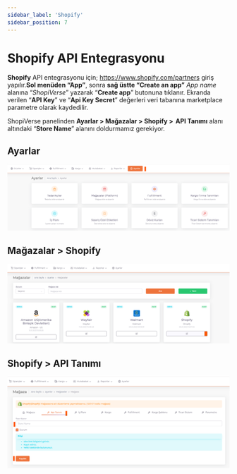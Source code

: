 ```yaml
---
sidebar_label: 'Shopify'
sidebar_position: 7
---
```


# Shopify API Entegrasyonu



**Shopify** API entegrasyonu için; https://www.shopify.com/partners giriş yapılır.**Sol menüden “App”**, sonra **sağ üstte “Create an app”** *App name* alanına “*ShopiVerse*” yazarak “**Create app**” butonuna tıklanır. Ekranda verilen “**API Key**” ve “**Api Key Secret**” değerleri veri tabanına marketplace parametre olarak kaydedilir.


ShopiVerse panelinden **Ayarlar > Mağazalar > Shopify >  API Tanımı** alanı altındaki “**Store Name**” alanını doldurmamız gerekiyor. 

## Ayarlar
![ShopiVerseSetting](../../../docs/dashboard/img/shopiverseSetting.png)

 
## Mağazalar > Shopify
![Shopif](../../../docs/dashboard/img/shopiverseSettingShopify.png)

## Shopify > API Tanımı
![ShopifyAPI](../../../docs/dashboard/img/shopiverseSettingShopifyApi.png)

